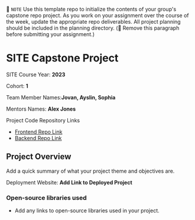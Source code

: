 📝 `NOTE` Use this template repo to initialize the contents of your group's capstone repo project. As you work on your assignment over the course of the week, update the appropriate repo deliverables. All project planning should be included in the planning directory. (🚫 Remove this paragraph before submitting your assignment.)

# SITE Capstone Project

SITE Course Year: **2023**

Cohort: **1**

Team Member Names:**Jovan, Ayslin, Sophia**

Mentors Names: **Alex Jones**

Project Code Repository Links

- [Frontend Repo Link]()
- [Backend Repo Link]()

## Project Overview

Add a quick summary of what your project theme and objectives are.

Deployment Website: **Add Link to Deployed Project**

### Open-source libraries used

- Add any links to open-source libraries used in your project.
